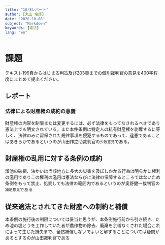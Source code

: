 ```yaml
---
title: "10/8レポート"
author: [丸山 竜輝]
date: "2020-10-08"
subject: "Markdown"
keywords: [憲法]
lang: "en"
...
```


# 課題

テキスト199頁からはじまる判旨及び203頁までの個別裁判官の意見を400字程度にまとめて提出ください。

## レポート

### 法律による財産権の成約の意義

財産権の内容を制限または変更するには、必ず法律をもってなされるべきであり憲法上でも明文されている。また本件条例は特定人の私有財産権を剥奪するに等しく、法律のみに留保された規律事項を侵犯するものであって、違憲であることはあきらかであるというのが山田作之助裁判官の`少数意見`である。

## 財産権の乱用に対する条例の成約

溜池の破損、決かいは当該地方に多大の災害を及ぼしかかる行為は明らかに権利の濫用でありこの権利の濫用は憲法ならびに法律の保障するところではないため条例をもって禁止、処罰しても法律の範囲内であるというのが奥野健一裁判官の`補足意見`である

## 従来適法とされてきた財産への制約と補償

本条例の施行後の制限については妥当と思うが、本条例施行前から引き続き、ため池の堤とうを工作していた者が農作物の除去、廃棄を余儀なくされた場合これによって生じた損失まで、全然補償しないでよいと解することについては疑問があるとするのが山田裁判官である